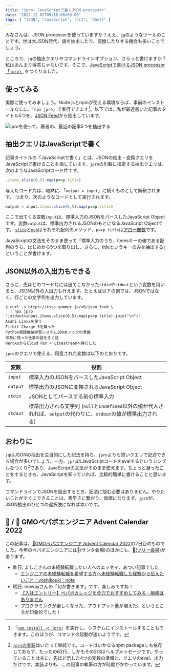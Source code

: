 ```yaml
---
title: "jpro: JavaScriptで書くJSON processor"
date: "2022-12-02T09:18:00+09:00"
tags: [ "JSON", "JavaScript", "CLI", "Shell" ]
---
```


みなさんは、JSON processorを使っていますか？ええ、[`jq`](https://github.com/stedolan/jq)のようなツールのことです。世は大JSON時代、値を抽出したり、変換したりする機会も多いことでしょう。

ところで、`jq`の抽出クエリやコマンドラインオプション、さらっと書けますか？私はあんまり得意じゃないです。そこで、[JavaScriptで書けるJSON processor「`jpro`」](https://github.com/yammerjp/jpro) をつくりました。

## 使ってみる

実際に使ってみましょう。Node.jsとnpmが使える環境ならば、事前のインストールなしに、「`npx jpro`」で実行できます[^npx]。以下では、私が最近書いた記事のタイトル5つを、[JSON Feed](https://rsss.yammer.jp/v0/json_feed)から抽出しています。

[^npx]: 「[`npm install -g jpro`](https://www.npmjs.com/package/jpro)」を実行し、システムにインストールすることもできます。このほうが、コマンドの起動が速いようです。

![jproを使って、著者の、最近の記事5つを抽出する](https://blob.yammer.jp/jpro-feed-titles.gif)

## 抽出クエリはJavaScriptで書く

記事タイトルの「JavaSciriptで書く」とは、JSONの抽出・変換クエリをJavaScriptで書けることを指しています。`jpro`の引数に指定する抽出クエリは、次のようなJavaScriptコード片です。

```JavaScript
.items.slice(0,5).map(p=>p.title)
```

与えたコード片は、暗黙に、「`output = input`」に続くものとして解釈されます。
つまり、次のようなコードとして実行されます。

```JavaScript
output = input.items.slice(0,5).map(p=>p.title)
```

ここで出てくる変数`input`は、標準入力のJSONをパースしたJavaScript Objectです。変数`output`は、標準出力されるJSONのもとになるJavaScript Objectです。
[`slice`](https://developer.mozilla.org/ja/docs/Web/JavaScript/Reference/Global_Objects/Array/slice)と[`map`](https://developer.mozilla.org/ja/docs/Web/JavaScript/Reference/Global_Objects/Array/map)はそれぞれ配列のメソッド、`p=>p.title`は[アロー関数](https://developer.mozilla.org/ja/docs/Web/JavaScript/Reference/Functions/Arrow_functions)です。

JavaScriptの文法をそのまま使って「標準入力のうち、itemsキーの値である配列のうち、はじめから5つを取り出し、さらに、titleというキーのみを抽出する」ということが書けます。

## JSON以外の入出力もできる

さらに、先ほどのコード片には出てこなかった`stdin`や`stdout`という変数を用いると、JSON以外の入出力も行えます。たとえば以下の例では、JSONではなく、行ごとの文字列を出力しています。

```
$ curl -s https://rsss.yammer.jp/v0/json_feed \
  | npx jpro ';stdout=input.items.slice(0,5).map(p=>p.title).join("\n")'
Asahi Linuxを使う
Fitbit Charge 5を買った
Python実践機械学習システム100本ノックの準備
印象に残った仕事の話をきく話
HerokuからCloud Run + Litestreamへ移行した
```

`jpro`のクエリで使える、用意された変数は以下のとおりです。

| 変数 | 役割 |
| --- | --- |
| `input` | 標準入力のJSONをパースしたJavaScript Object |
| `output` | 標準出力のJSONに変換されるJavaScript Object |
| `stdin` | JSONとしてパースする前の標準入力|
| `stdout` | 標準出力される文字列 (`null`と`undefined`以外の値が代入されれば、`output`の代わりに、`stdout`の値が標準出力される) |

## おわりに

`jq`はJSONの抽出を主目的にした記法を持ち、`jpro`よりも短いクエリで記述できる場合が多いでしょう。一方、`jpro`はJavaScriptコードをevalするというシンプルなつくり[^implemention]であり、JavaScriptの文法がそのまま使えます。ちょっと凝ったことをするときも、JavaScriptを知っていれば、比較的簡単に書けることと思います。

[^implemention]: [`jpro`の実装](https://github.com/yammerjp/jpro/blob/eb8dea10be51879517ab3bc36a8a2164829e7f2d/index.js)はいたって単純です。コードはいかなるnpm packageにも依存しておらず、たったの62行、しかもその2/3はヘルプメッセージです。やっていることは主に、先ほど示した4つの変数の準備と、クエリのeval、出力だけです。実装よりも、この記事の執筆の方が時間がかかっています。

コマンドラインでJSONを抽出するとき、記法に悩む必要はありません。やりたいことがすぐにできることは、素早さに繋がり、価値になります。`jpro`が、JSON抽出のひとつの選択肢になれば幸いです。

## 🎅 / 🎄 GMOペパボエンジニア Advent Calendar 2022

この記事は、[🎅GMOペパボエンジニア Advent Calendar 2022](https://adventar.org/calendars/7722)の2日目のものでした。今年のペパボエンジニアには🎅(サンタ会場)のほかにも、[🎄(ツリー会場)](https://adventar.org/calendars/7784)があります。

- 昨日: よしこさんの未経験転職したい人へのエッセイ、あつい記事でした
   - [エンジニアの未経験転職を希望する方へ未経験転職した経験から伝えたいこと｜yoshikouki｜note](https://note.com/yoshikouki/n/n81b44928b656) 
- 明日: inowayさんの「何か書きます」です、楽しみですね！
    - [【入社エントリー】ペパボカレッジを全力でおすすめしてみる - 脈絡はありません](https://inoway46.hatenablog.com/entry/2022/12/03/141106)
    - プログラミングが楽しくなった、アウトプット量が増えた、というところが印象的でした！
